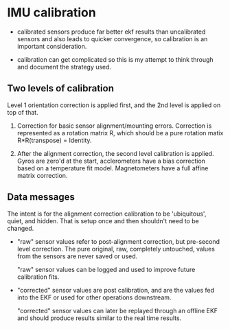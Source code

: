 # IMU calibration

* calibrated sensors produce far better ekf results than uncalibrated
  sensors and also leads to quicker convergence, so calibration is an
  important consideration.

* calibration can get complicated so this is my attempt to think
  through and document the strategy used.

## Two levels of calibration

Level 1 orientation correction is applied first, and the 2nd level is
applied on top of that.

1. Correction for basic sensor alignment/mounting errors.  Correction
is represented as a rotation matrix R, which should be a pure rotation
matix R*R(transpose) = Identity.

2. After the alignment correction, the second level calibration is
applied.  Gyros are zero'd at the start, acclerometers have a bias
correction based on a temperature fit model.  Magnetometers have a
full affine matrix correction.

## Data messages

The intent is for the alignment correction calibration to be
'ubiquitous', quiet, and hidden.  That is setup once and then
shouldn't need to be changed.

* "raw" sensor values refer to post-alignment correction, but
  pre-second level correction.  The pure original, raw, completely
  untouched, values from the sensors are never saved or used.

  "raw" sensor values can be logged and used to improve future
  calibration fits.

* "corrected" sensor values are post calibration, and are the values
  fed into the EKF or used for other operations downstream.

  "corrected" sensor values can later be replayed through an offline
  EKF and should produce results similar to the real time results.